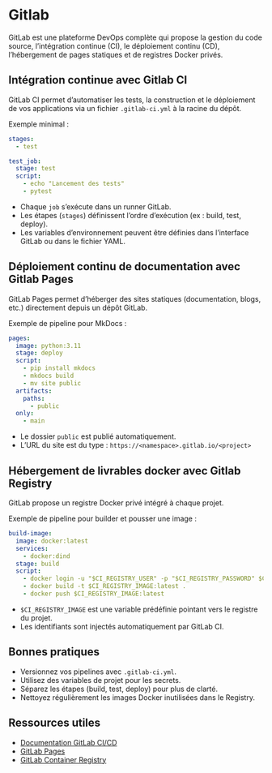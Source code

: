 # Gitlab

GitLab est une plateforme DevOps complète qui propose la gestion du code source, l’intégration continue (CI), le déploiement continu (CD), l’hébergement de pages statiques et de registres Docker privés.

## Intégration continue avec Gitlab CI

GitLab CI permet d’automatiser les tests, la construction et le déploiement de vos applications via un fichier `.gitlab-ci.yml` à la racine du dépôt.

Exemple minimal :

```yaml
stages:
  - test

test_job:
  stage: test
  script:
    - echo "Lancement des tests"
    - pytest
```

- Chaque `job` s’exécute dans un runner GitLab.
- Les étapes (`stages`) définissent l’ordre d’exécution (ex : build, test, deploy).
- Les variables d’environnement peuvent être définies dans l’interface GitLab ou dans le fichier YAML.

## Déploiement continu de documentation avec Gitlab Pages

GitLab Pages permet d’héberger des sites statiques (documentation, blogs, etc.) directement depuis un dépôt GitLab.

Exemple de pipeline pour MkDocs :

```yaml
pages:
  image: python:3.11
  stage: deploy
  script:
    - pip install mkdocs
    - mkdocs build
    - mv site public
  artifacts:
    paths:
      - public
  only:
    - main
```

- Le dossier `public` est publié automatiquement.
- L’URL du site est du type : `https://<namespace>.gitlab.io/<project>`

## Hébergement de livrables docker avec Gitlab Registry

GitLab propose un registre Docker privé intégré à chaque projet.

Exemple de pipeline pour builder et pousser une image :

```yaml
build-image:
  image: docker:latest
  services:
    - docker:dind
  stage: build
  script:
    - docker login -u "$CI_REGISTRY_USER" -p "$CI_REGISTRY_PASSWORD" $CI_REGISTRY
    - docker build -t $CI_REGISTRY_IMAGE:latest .
    - docker push $CI_REGISTRY_IMAGE:latest
```

- `$CI_REGISTRY_IMAGE` est une variable prédéfinie pointant vers le registre du projet.
- Les identifiants sont injectés automatiquement par GitLab CI.

## Bonnes pratiques

- Versionnez vos pipelines avec `.gitlab-ci.yml`.
- Utilisez des variables de projet pour les secrets.
- Séparez les étapes (build, test, deploy) pour plus de clarté.
- Nettoyez régulièrement les images Docker inutilisées dans le Registry.

## Ressources utiles

- [Documentation GitLab CI/CD](https://docs.gitlab.com/ee/ci/)
- [GitLab Pages](https://docs.gitlab.com/ee/user/project/pages/)
- [GitLab Container Registry](https://docs.gitlab.com/ee/user/packages/container_registry/)
